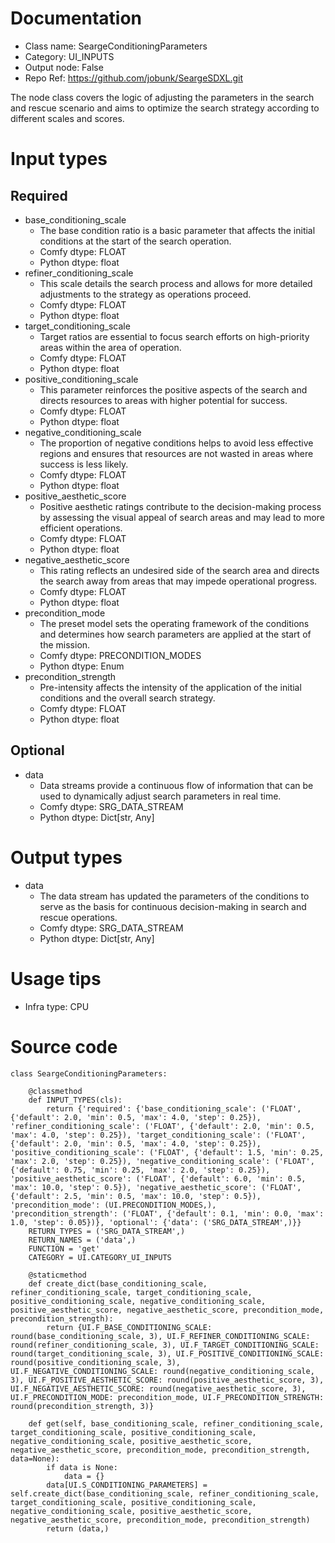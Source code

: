 # Documentation
- Class name: SeargeConditioningParameters
- Category: UI_INPUTS
- Output node: False
- Repo Ref: https://github.com/jobunk/SeargeSDXL.git

The node class covers the logic of adjusting the parameters in the search and rescue scenario and aims to optimize the search strategy according to different scales and scores.

# Input types
## Required
- base_conditioning_scale
    - The base condition ratio is a basic parameter that affects the initial conditions at the start of the search operation.
    - Comfy dtype: FLOAT
    - Python dtype: float
- refiner_conditioning_scale
    - This scale details the search process and allows for more detailed adjustments to the strategy as operations proceed.
    - Comfy dtype: FLOAT
    - Python dtype: float
- target_conditioning_scale
    - Target ratios are essential to focus search efforts on high-priority areas within the area of operation.
    - Comfy dtype: FLOAT
    - Python dtype: float
- positive_conditioning_scale
    - This parameter reinforces the positive aspects of the search and directs resources to areas with higher potential for success.
    - Comfy dtype: FLOAT
    - Python dtype: float
- negative_conditioning_scale
    - The proportion of negative conditions helps to avoid less effective regions and ensures that resources are not wasted in areas where success is less likely.
    - Comfy dtype: FLOAT
    - Python dtype: float
- positive_aesthetic_score
    - Positive aesthetic ratings contribute to the decision-making process by assessing the visual appeal of search areas and may lead to more efficient operations.
    - Comfy dtype: FLOAT
    - Python dtype: float
- negative_aesthetic_score
    - This rating reflects an undesired side of the search area and directs the search away from areas that may impede operational progress.
    - Comfy dtype: FLOAT
    - Python dtype: float
- precondition_mode
    - The preset model sets the operating framework of the conditions and determines how search parameters are applied at the start of the mission.
    - Comfy dtype: PRECONDITION_MODES
    - Python dtype: Enum
- precondition_strength
    - Pre-intensity affects the intensity of the application of the initial conditions and the overall search strategy.
    - Comfy dtype: FLOAT
    - Python dtype: float
## Optional
- data
    - Data streams provide a continuous flow of information that can be used to dynamically adjust search parameters in real time.
    - Comfy dtype: SRG_DATA_STREAM
    - Python dtype: Dict[str, Any]

# Output types
- data
    - The data stream has updated the parameters of the conditions to serve as the basis for continuous decision-making in search and rescue operations.
    - Comfy dtype: SRG_DATA_STREAM
    - Python dtype: Dict[str, Any]

# Usage tips
- Infra type: CPU

# Source code
```
class SeargeConditioningParameters:

    @classmethod
    def INPUT_TYPES(cls):
        return {'required': {'base_conditioning_scale': ('FLOAT', {'default': 2.0, 'min': 0.5, 'max': 4.0, 'step': 0.25}), 'refiner_conditioning_scale': ('FLOAT', {'default': 2.0, 'min': 0.5, 'max': 4.0, 'step': 0.25}), 'target_conditioning_scale': ('FLOAT', {'default': 2.0, 'min': 0.5, 'max': 4.0, 'step': 0.25}), 'positive_conditioning_scale': ('FLOAT', {'default': 1.5, 'min': 0.25, 'max': 2.0, 'step': 0.25}), 'negative_conditioning_scale': ('FLOAT', {'default': 0.75, 'min': 0.25, 'max': 2.0, 'step': 0.25}), 'positive_aesthetic_score': ('FLOAT', {'default': 6.0, 'min': 0.5, 'max': 10.0, 'step': 0.5}), 'negative_aesthetic_score': ('FLOAT', {'default': 2.5, 'min': 0.5, 'max': 10.0, 'step': 0.5}), 'precondition_mode': (UI.PRECONDITION_MODES,), 'precondition_strength': ('FLOAT', {'default': 0.1, 'min': 0.0, 'max': 1.0, 'step': 0.05})}, 'optional': {'data': ('SRG_DATA_STREAM',)}}
    RETURN_TYPES = ('SRG_DATA_STREAM',)
    RETURN_NAMES = ('data',)
    FUNCTION = 'get'
    CATEGORY = UI.CATEGORY_UI_INPUTS

    @staticmethod
    def create_dict(base_conditioning_scale, refiner_conditioning_scale, target_conditioning_scale, positive_conditioning_scale, negative_conditioning_scale, positive_aesthetic_score, negative_aesthetic_score, precondition_mode, precondition_strength):
        return {UI.F_BASE_CONDITIONING_SCALE: round(base_conditioning_scale, 3), UI.F_REFINER_CONDITIONING_SCALE: round(refiner_conditioning_scale, 3), UI.F_TARGET_CONDITIONING_SCALE: round(target_conditioning_scale, 3), UI.F_POSITIVE_CONDITIONING_SCALE: round(positive_conditioning_scale, 3), UI.F_NEGATIVE_CONDITIONING_SCALE: round(negative_conditioning_scale, 3), UI.F_POSITIVE_AESTHETIC_SCORE: round(positive_aesthetic_score, 3), UI.F_NEGATIVE_AESTHETIC_SCORE: round(negative_aesthetic_score, 3), UI.F_PRECONDITION_MODE: precondition_mode, UI.F_PRECONDITION_STRENGTH: round(precondition_strength, 3)}

    def get(self, base_conditioning_scale, refiner_conditioning_scale, target_conditioning_scale, positive_conditioning_scale, negative_conditioning_scale, positive_aesthetic_score, negative_aesthetic_score, precondition_mode, precondition_strength, data=None):
        if data is None:
            data = {}
        data[UI.S_CONDITIONING_PARAMETERS] = self.create_dict(base_conditioning_scale, refiner_conditioning_scale, target_conditioning_scale, positive_conditioning_scale, negative_conditioning_scale, positive_aesthetic_score, negative_aesthetic_score, precondition_mode, precondition_strength)
        return (data,)
```